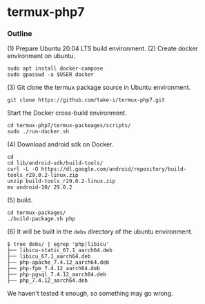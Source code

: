 # termux-php7

### Outline
(1) Prepare Ubuntu 20.04 LTS build environment.
(2) Create docker environment on ubuntu.

```
sudo apt install docker-compose
sudo gpasswd -a $USER docker
```

(3) Git clone the termux package source in Ubuntu environment.

`git clone https://github.com/take-i/termux-php7.git`

Start the Docker cross-build environment.
```
cd termux-php7/termux-packeages/scripts/
sudo ./run-docker.sh
```

(4) Download android sdk on Docker.

```
cd
cd lib/android-sdk/build-tools/
curl -L -O https://dl.google.com/android/repository/build-tools_r29.0.2-linux.zip
unzip build-tools_r29.0.2-linux.zip 
mv android-10/ 29.0.2
```

(5) build.

```
cd termux-packages/
./build-package.sh php
```

(6) It will be built in the `debs` directory of the ubuntu environment.

```
$ tree debs/ | egrep 'php|libicu'
├── libicu-static_67.1_aarch64.deb
├── libicu_67.1_aarch64.deb
├── php-apache_7.4.12_aarch64.deb
├── php-fpm_7.4.12_aarch64.deb
├── php-pgsql_7.4.12_aarch64.deb
├── php_7.4.12_aarch64.deb
```

We haven't tested it enough, so something may go wrong.
